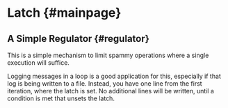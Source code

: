 Latch		{#mainpage}
=====

A Simple Regulator	{#regulator}
------------------
This is a simple mechanism to limit spammy operations where a single execution
will suffice.

Logging messages in a loop is a good application for this,
especially if that log is being written to a file. Instead, you have one line
from the first iteration, where the latch is set. No additional lines will be
written, until a condition is met that unsets the latch.

